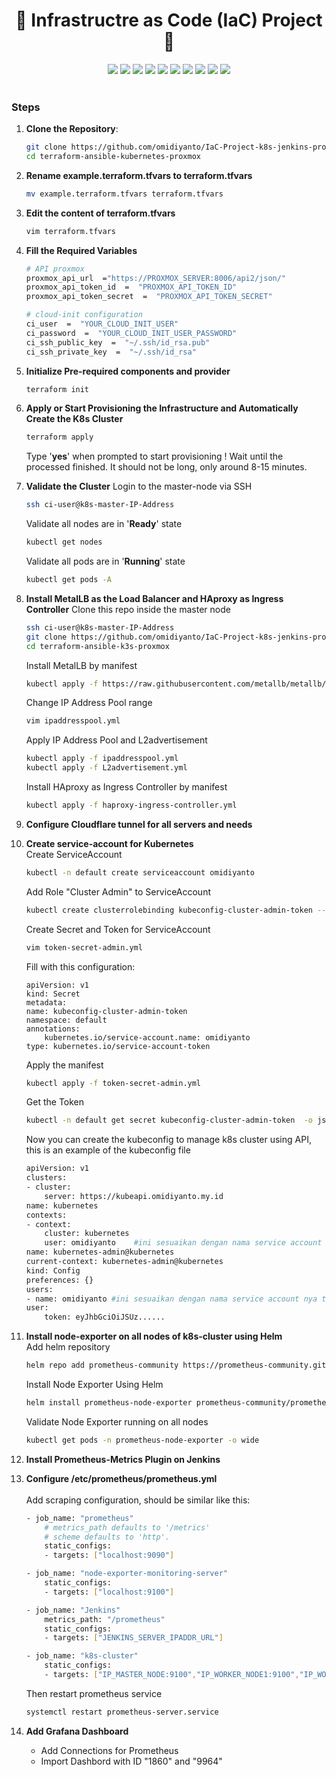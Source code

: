 
<div align="center">
	<h1> 🌟 Infrastructre as Code (IaC) Project🚀 </h1>
</div>
<div align="center">
    <img src="https://img.shields.io/badge/kubernetes-blue?style=for-the-badge&logo=kubernetes&logoColor=white">
	<img src="https://img.shields.io/badge/docker-white.svg?style=for-the-badge&logo=docker&logoColor=blue">
	<img src="https://img.shields.io/badge/helm chart-navy?style=for-the-badge&logo=helm&logoColor=white">
	<img src="https://img.shields.io/badge/prometheus-orange.svg?style=for-the-badge&logo=trivy&logoColor=white">
	<img src="https://img.shields.io/badge/grafana-grey.svg?style=for-the-badge&logo=trivy&logoColor=white">
    <img src="https://img.shields.io/badge/terraform-%238511FA.svg?style=for-the-badge&logo=terraform&logoColor=white">
    <img src="https://img.shields.io/badge/ansible-%23000.svg?style=for-the-badge&logo=ansible&logoColor=white">
	<img src="https://img.shields.io/badge/jenkins-maroon.svg?style=for-the-badge&logo=jenkins&logoColor=white">
    <img src="https://img.shields.io/badge/proxmox-%23FF6F00.svg?style=for-the-badge&logo=proxmox&logoColor=white">
    <img src="https://img.shields.io/badge/ubuntu-%23D00000.svg?style=for-the-badge&logo=ubuntu&logoColor=white">
</div>
<br>

### Steps

1. **Clone the Repository**:
   ```bash
   git clone https://github.com/omidiyanto/IaC-Project-k8s-jenkins-prometheus-grafana.git
   cd terraform-ansible-kubernetes-proxmox
	```
2. **Rename example.terraform.tfvars to terraform.tfvars**
	```bash
	mv example.terraform.tfvars terraform.tfvars
	```
3. **Edit the content of terraform.tfvars**
	```bash
	vim terraform.tfvars
	```
4. **Fill the Required Variables**
	```bash
	# API proxmox
	proxmox_api_url  ="https://PROXMOX_SERVER:8006/api2/json/"
	proxmox_api_token_id  =  "PROXMOX_API_TOKEN_ID"
	proxmox_api_token_secret  =  "PROXMOX_API_TOKEN_SECRET"

	# cloud-init configuration
	ci_user  =  "YOUR_CLOUD_INIT_USER"
	ci_password  =  "YOUR_CLOUD_INIT_USER_PASSWORD"
	ci_ssh_public_key  =  "~/.ssh/id_rsa.pub"
	ci_ssh_private_key  =  "~/.ssh/id_rsa"
	```
5. **Initialize Pre-required components and provider**
	```bash
	terraform init
	```
6. **Apply or Start Provisioning the Infrastructure and Automatically Create the K8s Cluster**
	```bash
	terraform apply
	```
	Type '**yes**' when prompted to start provisioning !
	Wait until the processed finished. It should not be long, only around 8-15 minutes.

7. **Validate the Cluster**
		Login to the master-node via SSH
	```bash
	ssh ci-user@k8s-master-IP-Address
	```
	
	Validate all nodes are in '**Ready**' state
	```bash
	kubectl get nodes 
	```
	Validate all pods are in '**Running**' state
	```bash
	kubectl get pods -A
	```

8. **Install MetalLB as the Load Balancer and HAproxy as Ingress Controller**
	Clone this repo inside the master node
	```bash
	ssh ci-user@k8s-master-IP-Address
	git clone https://github.com/omidiyanto/IaC-Project-k8s-jenkins-prometheus-grafana.git
	cd terraform-ansible-k3s-proxmox
	```
	Install MetalLB by manifest
	```bash
	kubectl apply -f https://raw.githubusercontent.com/metallb/metallb/v0.14.8/config/manifests/metallb-native.yaml
	```
	Change IP Address Pool range
	```bash
	vim ipaddresspool.yml
	```
	Apply IP Address Pool and L2advertisement
	```bash
	kubectl apply -f ipaddresspool.yml
	kubectl apply -f L2advertisement.yml
	```
	Install HAproxy as Ingress Controller by manifest
	```bash
	kubectl apply -f haproxy-ingress-controller.yml
	```

9. **Configure Cloudflare tunnel for all servers and needs**
10. **Create service-account for Kubernetes**
	<br>
	Create ServiceAccount
	```bash
	kubectl -n default create serviceaccount omidiyanto
	```

	Add Role "Cluster Admin" to ServiceAccount
	```bash
	kubectl create clusterrolebinding kubeconfig-cluster-admin-token --clusterrole=cluster-admin --serviceaccount=default:omidiyanto
	```

	Create Secret and Token for ServiceAccount
	```bash
	vim token-secret-admin.yml
	```
	Fill with this configuration:
	```
	apiVersion: v1
	kind: Secret
	metadata:
	name: kubeconfig-cluster-admin-token
	namespace: default
	annotations:
		kubernetes.io/service-account.name: omidiyanto
	type: kubernetes.io/service-account-token
	```
	
	Apply the manifest
	```bash
	kubectl apply -f token-secret-admin.yml
	```

	Get the Token
	```bash
	kubectl -n default get secret kubeconfig-cluster-admin-token  -o jsonpath='{.data.token}' | base64 --decode
	```

	Now you can create the kubeconfig to manage k8s cluster using API, this is an example of the kubeconfig file
	```bash
	apiVersion: v1
	clusters:
	- cluster:
		server: https://kubeapi.omidiyanto.my.id
	name: kubernetes
	contexts:
	- context:
		cluster: kubernetes
		user: omidiyanto    #ini sesuaikan dengan nama service account nya tadi
	name: kubernetes-admin@kubernetes
	current-context: kubernetes-admin@kubernetes
	kind: Config
	preferences: {}
	users:
	- name: omidiyanto #ini sesuaikan dengan nama service account nya tadi
	user:
		token: eyJhbGciOiJSUz......
	```

11. **Install node-exporter on all nodes of k8s-cluster using Helm**
	<br>
	Add helm repository
	```bash
	helm repo add prometheus-community https://prometheus-community.github.io/helm-charts
	```

	Install Node Exporter Using Helm
	```bash
	helm install prometheus-node-exporter prometheus-community/prometheus-node-exporter --namespace prometheus-node-exporter --debug --create-namespace
	```

	Validate Node Exporter running on all nodes
	```bash
	kubectl get pods -n prometheus-node-exporter -o wide
	```

12. **Install Prometheus-Metrics Plugin on Jenkins**
13. **Configure /etc/prometheus/prometheus.yml**
	<br>	
	Add scraping configuration, should be similar like this:
	```bash
	- job_name: "prometheus"
		# metrics_path defaults to '/metrics'
		# scheme defaults to 'http'.
		static_configs:
		- targets: ["localhost:9090"]

	- job_name: "node-exporter-monitoring-server"
		static_configs:
		- targets: ["localhost:9100"]

	- job_name: "Jenkins"
		metrics_path: "/prometheus"
		static_configs:
		- targets: ["JENKINS_SERVER_IPADDR_URL"]

	- job_name: "k8s-cluster"
		static_configs:
		- targets: ["IP_MASTER_NODE:9100","IP_WORKER_NODE1:9100","IP_WORKER_NODE2:9100"]
	```

	Then restart prometheus service
	```bash
	systemctl restart prometheus-server.service
	```

14. **Add Grafana Dashboard**
	<br>
	- Add Connections for Prometheus
	- Import Dashbord with ID "1860" and "9964"
